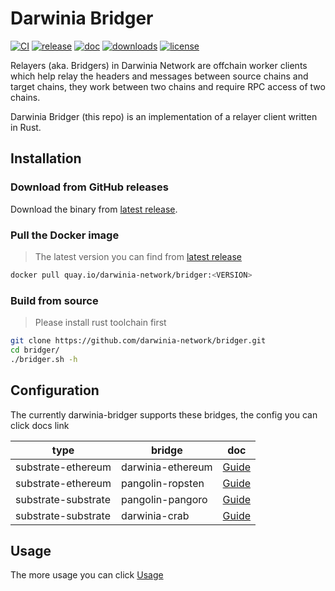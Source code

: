 # Darwinia Bridger

[![CI](https://github.com/darwinia-network/bridger/workflows/CI/badge.svg)](https://github.com/darwinia-network/bridger/actions)
[![release](https://img.shields.io/github/v/release/darwinia-network/bridger)](https://github.com/darwinia-network/bridger/releases/latest)
[![doc](https://img.shields.io/badge/current-docs-brightgreen.svg)](https://rust-docs.darwinia.network/bridger)
[![downloads](https://img.shields.io/crates/d/darwinia-bridger.svg)](https://github.com/darwinia-network/bridger/releases/latest)
[![license](https://img.shields.io/github/license/darwinia-network/bridger)](https://choosealicense.com/licenses/gpl)

Relayers (aka. Bridgers) in Darwinia Network are offchain worker clients which help relay the headers and messages between source chains and target chains, they work between two chains and require RPC access of two chains.

Darwinia Bridger (this repo) is an implementation of a relayer client written in Rust.

## Installation

### Download from GitHub releases

Download the binary from [latest release](https://github.com/darwinia-network/bridger/releases/latest).

### Pull the Docker image

> The latest version you can find from [latest release](https://github.com/darwinia-network/bridger/releases/latest)

```bash
docker pull quay.io/darwinia-network/bridger:<VERSION>
```

### Build from source

> Please install rust toolchain first

```bash
git clone https://github.com/darwinia-network/bridger.git
cd bridger/
./bridger.sh -h
```

## Configuration

The currently darwinia-bridger supports these bridges, the config you can click docs link

| type                | bridge            | doc                                                |
| ------------------- | ----------------- | -------------------------------------------------- |
| substrate-ethereum  | darwinia-ethereum | [Guide](./bridges/darwinia-ethereum/docs/Guide.md) |
| substrate-ethereum  | pangolin-ropsten  | [Guide](./bridges/pangolin-ropsten/docs/Guide.md)  |
| substrate-substrate | pangolin-pangoro  | [Guide](./bridges/pangolin-pangoro/docs/Guide.md)  |
| substrate-substrate | darwinia-crab     | [Guide](./bridges/darwinia-crab/docs/Guide.md)     |

## Usage

The more usage you can click [Usage](./docs/Useage.md)
